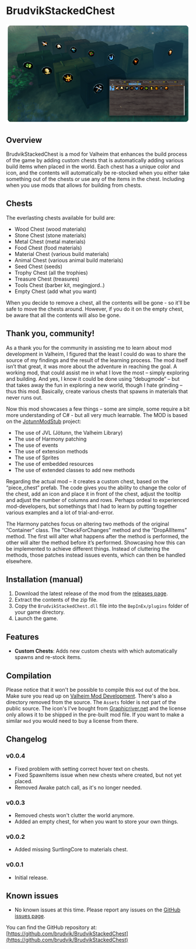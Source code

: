 # BrudvikStackedChest

![Display of the mod in use](https://raw.githubusercontent.com/brudvik/BrudvikStackedChest/refs/heads/master/mod-example-chests.png)

## Overview

BrudvikStackedChest is a mod for Valheim that enhances the build process of the game by adding custom chests that is automatically adding various build items when placed
in the world. Each chest has a unique color and icon, and the contents will automatically be re-stocked when you either take something out of the chests
or use any of the items in the chest. Including when you use mods that allows for building from chests.

## Chests

The everlasting chests available for build are:

- Wood Chest (wood materials)
- Stone Chest (stone materials)
- Metal Chest (metal materials)
- Food Chest (food materials)
- Material Chest (various build materials)
- Animal Chest (various animal build materials)
- Seed Chest (seeds)
- Trophy Chest (all the trophies)
- Treasure Chest (treasures)
- Tools Chest (barber kit, megingjord..)
- Empty Chest (add what you want)

When you decide to remove a chest, all the contents will be gone - so it'll be safe to move the chests around. However, if you do it on the empty chest, be aware that all the contents will also be gone.

## Thank you, community!

As a thank you for the community in assisting me to learn about mod development in Valheim, I figured that the least I could do was to share the source of my findings and the result of the learning process. The mod itself isn’t that great, it was more about the adventure in reaching the goal. A working mod, that could assist me in what I love the most – simply exploring and building. And yes, I know it could be done using “debugmode” – but that takes away the fun in exploring a new world, though I hate grinding – thus this mod. Basically, create various chests that spawns in materials that never runs out.

Now this mod showcases a few things – some are simple, some require a bit more understanding of C# - but all very much learnable. The MOD is based on the [JotunnModStub](https://github.com/Valheim-Modding/JotunnModStub) project:

- The use of JVL (Jötunn, the Valheim Library) 
-	The use of Harmony patching
-	The use of events
-	The use of extension methods
-	The use of Sprites
-	The use of embedded resources
-	The use of extended classes to add new methods

Regarding the actual mod – it creates a custom chest, based on the “piece_chest” prefab. The code gives you the ability to change the color of the chest, add an icon and place it in front of the chest, adjust the tooltip and adjust the number of columns and rows. Perhaps ordeal to experienced mod-developers, but somethings that I had to learn by putting together various examples and a lot of trial-and-error.

The Harmony patches focus on altering two methods of the original “Container” class. The “CheckForChanges” method and the “DropAllItems” method. The first will alter what happens after the method is performed, the other will alter the method before it’s performed. Showcasing how this can be implemented to achieve different things. Instead of cluttering the methods, those patches instead issues events, which can then be handled elsewhere.

## Installation (manual)

1. Download the latest release of the mod from the [releases page](https://github.com/brudvik/BrudvikStackedChest/releases).
2. Extract the contents of the zip file.
3. Copy the `BrudvikStackedChest.dll` file into the `BepInEx/plugins` folder of your game directory.
4. Launch the game.

## Features

- **Custom Chests**: Adds new custom chests with which automatically spawns and re-stock items.

## Compilation

Please notice that it won't be possible to compile this `mod` out of the box. Make sure you read up on [Valheim Mod Development](https://github.com/Valheim-Modding/JotunnModStub).
There's also a directory removed from the source. The `Assets` folder is not part of the public source. The icon's I've bought from [Graphicriver.net](https://graphicriver.net/item/fantasy-strategy-skills/35481040) and
the license only allows it to be shipped in the pre-built mod file. If you want to make a similar `mod` you would need to buy a license from there.

## Changelog

### v0.0.4

- Fixed problem with setting correct hover text on chests.
- Fixed SpawnItems issue when new chests where created, but not yet placed.
- Removed Awake patch call, as it's no longer needed.

### v0.0.3

- Removed chests won't clutter the world anymore.
- Added an empty chest, for when you want to store your own things.

### v0.0.2

- Added missing SurtlingCore to materials chest.

### v0.0.1

- Initial release.

## Known issues

- No known issues at this time. Please report any issues on the [GitHub issues page](https://github.com/brudvik/BrudvikStackedChest/issues).

You can find the GitHub repository at: [https://github.com/brudvik/BrudvikStackedChest](https://github.com/brudvik/BrudvikStackedChest)
